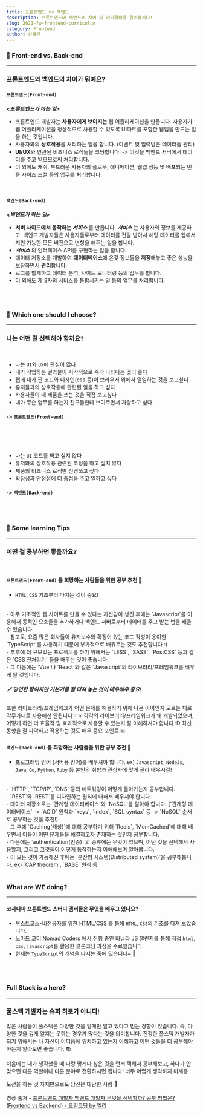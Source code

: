 ```yaml
---
title: 프론트엔드 vs 백엔드
description: 프론트엔드와 백엔드의 차이 및 커리큘럼을 알아봅시다!
slug: 2021-fw-frontend-curriculum
category: Frontend
author: 신혜린
---
```


### 📌 Front-end vs. Back-end

---
### 프론트엔드와 백엔드의 차이가 뭐예요?

#### `프론트엔드(Front-end)`

***<프론트엔드가 하는 일>***

- 프론트엔드 개발자는 **사용자에게 보여지는** 웹 어플리케이션을 만듭니다. 사용자가 웹 어플리케이션을 정상적으로 사용할 수 있도록 UI파트를 포함한 웹앱을 만드는 일을 하는 것입니다. 
- 사용자와의 **상호작용**을 처리하는 일을 합니다. (이벤트 및 입력받은 데이터들 관리)
- **UI/UX**와 연관된 비즈니스 로직들을 코딩합니다. -> 이것을 백엔드 서버에서 데이터를 주고 받으므로써 처리합니다.
- 이 외에도 캐쉬, 부드러운 사용자의 플로우, 애니메이션, 웹앱 성능 및 배포되는 번들 사이즈 조절 등의 업무를 처리합니다.  
<br/> 

#### `백엔드(Back-end)`

***<백엔드가 하는 일>***

- **서버 사이드에서 동작하는 ***서비스***** 를 만듭니다. ***서비스*** 는 사용자의 정보를 제공하고, 백엔드 개발자들은 사용자들로부터 데이터를 전달 받아서 해당 데이터를 웹에서 지원 가능한 모든 버전으로 변형을 해주는 일을 합니다.
- ***서비스*** 의 인터페이스 API를 구현하는 일을 합니다.
- 데이터 저장소를 개발하여 **데이터베이스**에 온갖 정보들을 **저장**해놓고 좋은 성능을 보장하면서 **관리**합니다.
- 로그를 합계하고 데이터 분석, 사이트 모니터링 등의 업무를 합니다.
- 이 외에도 제 3자의 서비스를 통합시키는 일 등의 업무를 처리합니다.
<br/> 
<br/> 

### 📌 Which one should I choose?

---
### 나는 어떤 걸 선택해야 할까요?
<br/>

- 나는 `UI`와 `UX`에 관심이 많다
- 내가 작업하는 결과물이 시각적으로 즉각 나타나는 것이 좋다
- 웹에 내가 짠 코드와 디자인(css 등)이 브라우저 위에서 열일하는 것을 보고싶다
- 유저들과의 상호작용에 관련된 일을 하고 싶다
- 사용자들이 내 제품을 쓰는 것을 직접 보고싶다
- 내가 무슨 업무를 하는지 친구들한테 보여주면서 자랑하고 싶다

#### -> `프론트엔드(Front-end)` 
<br/>
<br/>
<br/>

- 나는 `UI` 코드를 짜고 싶지 않다
- 유저와의 상호작용 관련된 코딩을 하고 싶지 않다
- 제품의 비즈니스 로직만 신경쓰고 싶다
- 확장성과 안정성에 더 중점을 주고 일하고 싶다

#### -> `백엔드(Back-end)`
<br/> 
<br/> 

### 📌 Some learning Tips 

---
### 어떤 걸 공부하면 좋을까요?
<br/>

#### `프론트엔드(Front-end)` 를 희망하는 사람들을 위한 공부 추천 📓
- `HTML`, `CSS` 기초부터 다지는 것이 중요!
<br/>
- 아주 기초적인 웹 사이트를 만들 수 있다는 자신감이 생긴 후에는 `Javascript`를 이용해서 동적인 요소들을 추가하거나 백엔드 서버로부터 데이터를 주고 받는 법을 배울 수 있습니다.
<br/>
- 참고로, 요즘 많은 회사들이 유지보수와 확정이 있는 코드 작성이 용이한 `TypeScript`를 사용하기 때문에 부가적으로 배워두는 것도 추천합니다 :)
<br/>
- 추후에 더 규모있는 프로젝트를 하기 위해서는 `LESS`, `SASS`, `PostCSS` 등과 같은 `CSS 전처리기` 들을 배우는 것이 좋습니다.
<br/>
- 그 다음에는 `Vue`나 `React`와 같은 `Javascript`의 라이브러리/프레임워크를 배우게 될 것입니다.

##### 🪄 당연한 말이지만 기본기를 잘 다져 놓는 것이 매우매우 중요! 
또한 라이브러리/프레임워크가 어떤 문제를 해결하기 위해 나온 아이인지 모르는 채로 막무가내로 사용해선 안됩니다ㅠㅠ
각각의 라이브러리/프레임워크가 왜 개발되었으며, 어떻게 하면 더 효율적 및 효과적으로 사용할 수 있는지 잘 이해하셔야 합니다 :D
최신 동향을 잘 파악하고 적용하는 것도 매우 중요 포인트 📊
<br/>

#### `백엔드(Back-end)` 를 희망하는 사람들을 위한 공부 추천 📓
- 프로그래밍 언어 (서버용 언어)를 배우셔야 합니다. ex) `Javascript`, `NodeJs`, `Java`, `Go`, `Python`, `Ruby` 등 본인의 취향과 관심사에 맞게 골라 배우시길!
<br/>
- `HTTP`, `TCP/IP`, `DNS` 등의 네트워킹이 어떻게 돌아가는지 공부합니다.
<br/>
- `REST`와 `REST`를 디자인하는 원칙에 대해서 배우셔야 합니다.
<br/>
- 데이터 저장소로는 `관계형 데이터베이스`와 `NoSQL`을 알아야 합니다. 
(`관계형 데이터베이스` -> `ACID` 원칙과 `keys`, `index`, `SQL syntax` 등 -> `NoSQL` 순서로 공부하는 것을 추천!)
<br/>
- 그 후에 `Caching(캐슁)`에 대해 공부하기 위해 `Redis`, `MemCached`에 대해 배우면서 이들이 어떤 문제들을 해결하고자 존재하는 것인지 공부합니다.
<br/>
- 다음에는 `authentication(인증)` 의 종류에는 무엇이 있으며, 어떤 것을 선택해서 사용할지, 그리고 그것들이 어떻게 동작하는지 이해해보며 알아봅니다.
<br/>
- 이 모든 것이 가능해진 후에는 `분산형 시스템(Distributed system)`을 공부해봅니다. ex) `CAP theorem`, `BASE` 원칙 등
<br/> 
<br/> 

### What are WE doing?

---
#### 코사다마 프론트엔드 스터디 멤버들은 무엇을 배우고 있나요?
- [부스트코스-비전공자를 위한 HTML/CSS](https://www.boostcourse.org/cs120/joinLectures/33586) 를 통해 `HTML`, `CSS`의 기초를 다져 보았습니다.
- [노마드 코더 Nomad Coders](https://nomadcoders.co/) 에서 진행 중인 바닐라 JS 챌린지를 통해 직접 `html`, `css`, `javascript`를 활용한 클론코딩 과정을 수료했습니다.
- 현재는 `TypeScript`의 개념을 다지는 중에 있습니다~ 📆


<br/> 
<br/> 

### Full Stack is a hero?

---
### 풀스택 개발자는 슈퍼 히로가 아니다! 

많은 사람들이 풀스택은 다양한 것을 얕게만 알고 있다고 믿는 경향이 있습니다.
즉, 다양한 것을 깊게 알지는 못하는 경우가 많다는 것을 의미합니다.
진정한 풀스택 개발자가 되기 위해서는 나 자신이 어디쯤에 위치하고 있는지 이해하고 어떤 것들을 더 공부해야 하는지 알아보면 좋습니다. 📚

처음에는 내가 생각했을 때 나랑 맞게다 싶은 것을 먼저 택해서 공부해보고, 하다가 안 맞으면 다른 역할이나 다른 분야로 전환하시면 됩니다! 너무 어렵게 생각하지 마세용

도전을 하는 것 자체만으로도 당신은 대단한 사람 💯
<br/>
<br/>
영상 출처 - [프론트엔드 개발자 백엔드 개발자 무엇을 선택할까? 공부 방법은? (Frontend vs Backend) - 드림코딩 by 엘리](https://youtu.be/-y9h5yl7egE)
